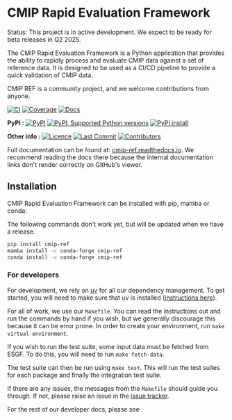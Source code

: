 # CMIP Rapid Evaluation Framework


<!--- sec-begin-description -->

Status: This project is in active development. We expect to be ready for beta releases in Q2 2025.

The CMIP Rapid Evaluation Framework is a Python application that provides the ability to rapidly process and
evaluate CMIP data against a set of reference data.
It is designed to be used as a CI/CD pipeline to provide a quick validation of CMIP data.

CMIP REF is a community project, and we welcome contributions from anyone.


[![CI](https://github.com/CMIP-REF/cmip-ref/actions/workflows/ci.yaml/badge.svg?branch=main)](https://github.com/CMIP-REF/cmip-ref/actions/workflows/ci.yaml)
[![Coverage](https://codecov.io/gh/CMIP-REF/cmip-ref/branch/main/graph/badge.svg)](https://codecov.io/gh/CMIP-REF/cmip-ref)
[![Docs](https://readthedocs.org/projects/cmip-ref/badge/?version=latest)](https://cmip-ref.readthedocs.io)

**PyPI :**
[![PyPI](https://img.shields.io/pypi/v/cmip-ref.svg)](https://pypi.org/project/cmip-ref/)
[![PyPI: Supported Python versions](https://img.shields.io/pypi/pyversions/cmip-ref.svg)](https://pypi.org/project/cmip-ref/)
[![PyPI install](https://github.com/CMIP-REF/cmip-ref/actions/workflows/install.yaml/badge.svg?branch=main)](https://github.com/CMIP-REF/cmip-ref/actions/workflows/install.yaml)

**Other info :**
[![Licence](https://img.shields.io/github/license/CMIP-REF/cmip-ref.svg)](https://github.com/CMIP-REF/cmip-ref/blob/main/LICENCE)
[![Last Commit](https://img.shields.io/github/last-commit/CMIP-REF/cmip-ref.svg)](https://github.com/CMIP-REF/cmip-ref/commits/main)
[![Contributors](https://img.shields.io/github/contributors/CMIP-REF/cmip-ref.svg)](https://github.com/CMIP-REF/cmip-ref/graphs/contributors)


<!--- sec-end-description -->

Full documentation can be found at:
[cmip-ref.readthedocs.io](https://cmip-ref.readthedocs.io/en/latest/).
We recommend reading the docs there because the internal documentation links
don't render correctly on GitHub's viewer.

## Installation

<!--- sec-begin-installation -->

CMIP Rapid Evaluation Framework can be installed with pip, mamba or conda:

The following commands don't work yet, but will be updated when we have a release.

```bash
pip install cmip-ref
mamba install -c conda-forge cmip-ref
conda install -c conda-forge cmip-ref
```


<!--- sec-end-installation -->

### For developers

<!--- sec-begin-installation-dev -->

For development, we rely on [uv](https://docs.astral.sh/uv) for all our
dependency management. To get started, you will need to make sure that uv
is installed
([instructions here](https://docs.astral.sh/uv/getting-started/installation/)).

For all of work, we use our `Makefile`.
You can read the instructions out and run the commands by hand if you wish,
but we generally discourage this because it can be error prone.
In order to create your environment, run `make virtual-environment`.

If you wish to run the test suite,
some input data must be fetched from ESGF.
To do this, you will need to run `make fetch-data`.

The test suite can then be run using `make test`.
This will run the test suites for each package and finally the integration test suite.

If there are any issues, the messages from the `Makefile` should guide you
through. If not, please raise an issue in the
[issue tracker](https://github.com/CMIP-REF/cmip-ref/issues).

For the rest of our developer docs, please see [](development-reference).

<!--- sec-end-installation-dev -->
